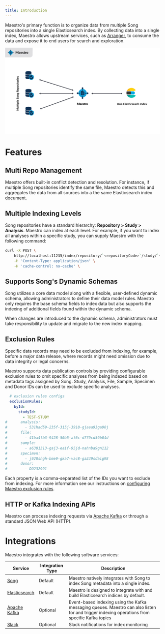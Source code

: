 ```yaml
---
title: Introduction
---
```


Maestro's primary function is to organize data from multiple Song repositories into a single Elasticsearch index. By collecting data into a single index, Maestro allows upstream services, such as <a href="/documentation/arranger" target="_blank" rel="noopener noreferrer">Arranger</a>, to consume the data and expose it to end users for search and exploration.

![Entity](./assets/MaestroArchitecture.jpg 'Maestro Architecture')

# Features

## Multi Repo Management

Maestro offers built-in conflict detection and resolution. For instance, if multiple Song repositories identify the same file, Maestro detects this and aggregates the data from all sources into a the same Elasticsearch index document.

## Multiple Indexing Levels

Song repositories have a standard hierarchy: **Repository > Study > Analysis**. Maestro can index at each level. For example, if you want to index all analyses within a specific study, you can supply Maestro with the following command:

```bash
curl -X POST \
    http://localhost:11235/index/repository/`<repositoryCode>`/study/`<studyId>` \
    -H 'Content-Type: application/json' \
    -H 'cache-control: no-cache' \
```

## Supports Song's Dynamic Schemas

Song utilizes a core data model along with a flexible, user-defined dynamic schema, allowing administrators to define their data model rules. Maestro only requires the base schema fields to index data but also supports the indexing of additional fields found within the dynamic schema.

<Note title="Index Mapping Migrations">When changes are introduced to the dynamic schema, administrators must take responsibility to update and migrate to the new index mapping.</Note>

## Exclusion Rules

Specific data records may need to be excluded from indexing, for example, before a major data release, where records might need omission due to data integrity or legal concerns.

Maestro supports data publication controls by providing configurable exclusion rules to omit specific analyses from being indexed based on metadata tags assigned by Song. Study, Analysis, File, Sample, Specimen and Donor IDs can be used to exclude specific analyses.

```yaml
  # exclusion rules configs
  exclusionRules:
    byId:
      studyId:
        - TEST-STUDY
#      analysis:
#        - 531had59-235f-315j-3918-gjaea93ga90j
#      file:
#        - 41ba4fb3-9428-50b5-af6c-d779cd59b04d
#      sample:
#        - a6381313-gaj3-eaif-95jd-nahnba9gn112
#      specimen:
#        - j928shgh-bme9-gka7-vac8-ga239sdaig98
#      donor:
#        - DO232991
```

Each property is a comma-separated list of the IDs you want to exclude from indexing. For more information see our instructions on <a href="/documentation/maestro/installation/configuration/exclusion/" target="_blank" rel="noopener noreferrer">configuring Maestro exclusion rules</a>.

## HTTP or Kafka Indexing APIs

Maestro can process indexing requests via <a href="https://kafka.apache.org/" target="_blank" rel="noopener noreferrer">Apache Kafka</a> or through a standard JSON Web API (HTTP).

# Integrations

Maestro integrates with the following software services:

| Service | Integration Type | Description |
|--|--|--|
| <a href="/documentation/song" target="_blank" rel="noopener noreferrer">Song</a> | Default | Maestro natively integrates with Song to index Song metadata into a single index. |
| <a href="https://www.elastic.co/" target="_blank" rel="noopener noreferrer">Elasticsearch</a> | Default | Maestro is designed to integrate with and build Elasticsearch indices by default. |
| <a href="https://kafka.apache.org/" target="_blank" rel="noopener noreferrer">Apache Kafka</a> | Optional |  Event-based indexing using the Kafka messaging queues. Maestro can also listen for and trigger indexing operations from specific Kafka topics |
| <a href="https://slack.com/" target="_blank" rel="noopener noreferrer">Slack</a> | Optional | Slack notifications for index monitoring |